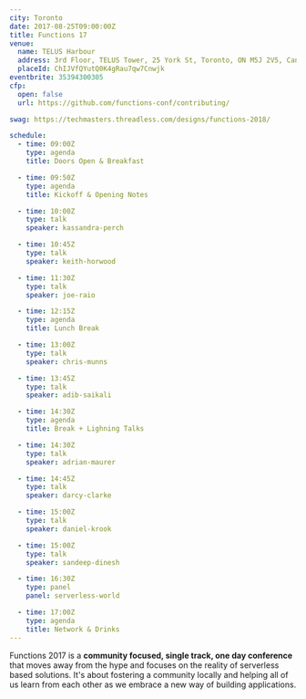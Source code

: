 ```yaml
---
city: Toronto
date: 2017-08-25T09:00:00Z
title: Functions 17
venue:
  name: TELUS Harbour
  address: 3rd Floor, TELUS Tower, 25 York St, Toronto, ON M5J 2V5, Canada
  placeId: ChIJVfQYutQ0K4gRau7qw7Cnwjk
eventbrite: 35394300305
cfp:
  open: false
  url: https://github.com/functions-conf/contributing/

swag: https://techmasters.threadless.com/designs/functions-2018/

schedule:
  - time: 09:00Z
    type: agenda
    title: Doors Open & Breakfast

  - time: 09:50Z
    type: agenda
    title: Kickoff & Opening Notes

  - time: 10:00Z
    type: talk
    speaker: kassandra-perch

  - time: 10:45Z
    type: talk
    speaker: keith-horwood

  - time: 11:30Z
    type: talk
    speaker: joe-raio

  - time: 12:15Z
    type: agenda
    title: Lunch Break

  - time: 13:00Z
    type: talk
    speaker: chris-munns

  - time: 13:45Z
    type: talk
    speaker: adib-saikali

  - time: 14:30Z
    type: agenda
    title: Break + Lighning Talks

  - time: 14:30Z
    type: talk
    speaker: adrian-maurer

  - time: 14:45Z
    type: talk
    speaker: darcy-clarke

  - time: 15:00Z
    type: talk
    speaker: daniel-krook

  - time: 15:00Z
    type: talk
    speaker: sandeep-dinesh

  - time: 16:30Z
    type: panel
    panel: serverless-world

  - time: 17:00Z
    type: agenda
    title: Network & Drinks
---
```


Functions 2017 is a **community focused, single track, one day conference** that moves away from the hype and focuses on the reality of serverless based solutions. It's about fostering a community locally and helping all of us learn from each other as we embrace a new way of building applications.
